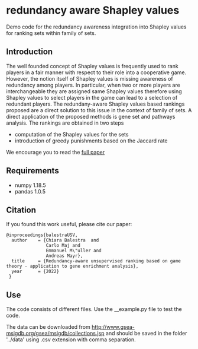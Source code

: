 # redundancy aware Shapley values

Demo code for the redundancy awareness integration into Shapley values for ranking sets within family of sets. 

## Introduction 
The well founded concept of Shapley values is frequently used to rank players in a fair manner with respect to their role into a cooperative game. However, the notion itself of Shapley values is missing awareness of redundancy among players. In particular, when two or more players are interchangeable they are assigned same Shapley values therefore using Shapley values to select players in the game can lead to a selection of redundant players.
The redundany-aware Shapley values based rankings proposed are a direct solution to this issue in the context of family of sets. A direct application of the proposed methods is gene set and pathways analysis. The rankings are obtained in two steps
* computation of the Shapley values for the sets 
* introduction of greedy punishments based on the Jaccard rate

We encourage you to read the [full paper](https://arxiv.org)

## Requirements
* numpy 1.18.5
* pandas 1.0.5

## Citation
If you found this work useful, please cite our paper:

```
@inproceedings{balestraUSV,
  author    = {Chiara Balestra  and
               Carlo Maj and
               Emmanuel M\"uller and
               Andreas Mayr},
  title     = {Redundancy-aware unsupervised ranking based on game theory - application to gene enrichment analysis},
  year      = {2022}
 }
```

## Use

The code consists of different files. Use the \_\_example.py file to test the code. 

The data can be downloaded from http://www.gsea-msigdb.org/gsea/msigdb/collections.jsp and should be saved in the folder '../data' using .csv extension with comma separation.
